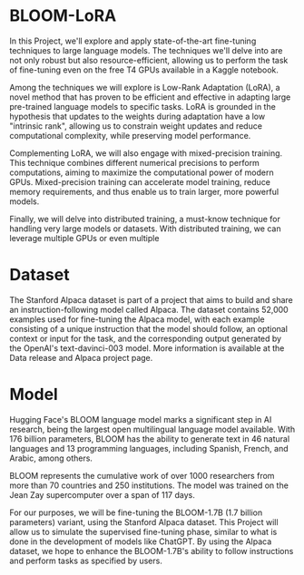 # BLOOM-LoRA
In this Project, we'll explore and apply state-of-the-art fine-tuning techniques to large language models. The techniques we'll delve into are not only robust but also resource-efficient, allowing us to perform the task of fine-tuning even on the free T4 GPUs available in a Kaggle notebook.

Among the techniques we will explore is Low-Rank Adaptation (LoRA), a novel method that has proven to be efficient and effective in adapting large pre-trained language models to specific tasks. LoRA is grounded in the hypothesis that updates to the weights during adaptation have a low "intrinsic rank", allowing us to constrain weight updates and reduce computational complexity, while preserving model performance.

Complementing LoRA, we will also engage with mixed-precision training. This technique combines different numerical precisions to perform computations, aiming to maximize the computational power of modern GPUs. Mixed-precision training can accelerate model training, reduce memory requirements, and thus enable us to train larger, more powerful models.

Finally, we will delve into distributed training, a must-know technique for handling very large models or datasets. With distributed training, we can leverage multiple GPUs or even multiple

# Dataset
The Stanford Alpaca dataset is part of a project that aims to build and share an instruction-following model called Alpaca. The dataset contains 52,000 examples used for fine-tuning the Alpaca model, with each example consisting of a unique instruction that the model should follow, an optional context or input for the task, and the corresponding output generated by the OpenAI's text-davinci-003 model. More information is available at the Data release and Alpaca project page.

# Model
Hugging Face's BLOOM language model marks a significant step in AI research, being the largest open multilingual language model available. With 176 billion parameters, BLOOM has the ability to generate text in 46 natural languages and 13 programming languages, including Spanish, French, and Arabic, among others.

BLOOM represents the cumulative work of over 1000 researchers from more than 70 countries and 250 institutions. The model was trained on the Jean Zay supercomputer over a span of 117 days.

For our purposes, we will be fine-tuning the BLOOM-1.7B (1.7 billion parameters) variant, using the Stanford Alpaca dataset. This Project will allow us to simulate the supervised fine-tuning phase, similar to what is done in the development of models like ChatGPT. By using the Alpaca dataset, we hope to enhance the BLOOM-1.7B's ability to follow instructions and perform tasks as specified by users.
